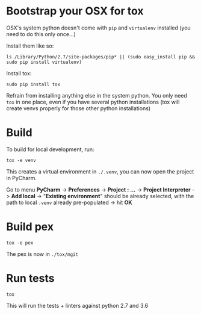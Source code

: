 # Bootstrap your OSX for tox

OSX's system python doesn't come with `pip` and `virtualenv` installed (you need to do this only once...)

Install them like so:

```
ls /Library/Python/2.7/site-packages/pip* || (sudo easy_install pip && sudo pip install virtualenv)
```

Install tox:

```
sudo pip install tox
```

Refrain from installing anything else in the system python.
You only need `tox` in one place, even if you have several python installations
(tox will create venvs properly for those other python installations)


# Build

To build for local development, run:

```
tox -e venv
```

This creates a virtual environment in `./.venv`, you can now open the project in PyCharm.

Go to menu **PyCharm** -> **Preferences** ->  **Project : ...** -> **Project Interpreter**  -> **Add local**
-> "**Existing environment**" should be already selected, with the path to local `.venv` already pre-populated
-> hit **OK**


# Build pex

```
tox -e pex
```

The pex is now in `./tox/mgit`


# Run tests

```
tox
```

This will run the tests + linters against python 2.7 and 3.6
